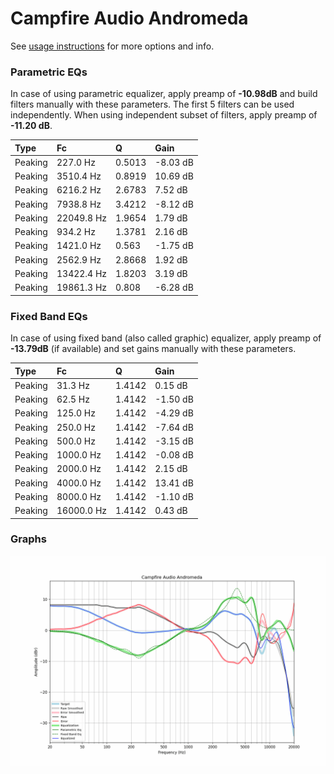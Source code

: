# Campfire Audio Andromeda
See [usage instructions](https://github.com/jaakkopasanen/AutoEq#usage) for more options and info.

### Parametric EQs
In case of using parametric equalizer, apply preamp of **-10.98dB** and build filters manually
with these parameters. The first 5 filters can be used independently.
When using independent subset of filters, apply preamp of **-11.20 dB**.

| Type    | Fc         |      Q | Gain     |
|:--------|:-----------|:-------|:---------|
| Peaking | 227.0 Hz   | 0.5013 | -8.03 dB |
| Peaking | 3510.4 Hz  | 0.8919 | 10.69 dB |
| Peaking | 6216.2 Hz  | 2.6783 | 7.52 dB  |
| Peaking | 7938.8 Hz  | 3.4212 | -8.12 dB |
| Peaking | 22049.8 Hz | 1.9654 | 1.79 dB  |
| Peaking | 934.2 Hz   | 1.3781 | 2.16 dB  |
| Peaking | 1421.0 Hz  | 0.563  | -1.75 dB |
| Peaking | 2562.9 Hz  | 2.8668 | 1.92 dB  |
| Peaking | 13422.4 Hz | 1.8203 | 3.19 dB  |
| Peaking | 19861.3 Hz | 0.808  | -6.28 dB |

### Fixed Band EQs
In case of using fixed band (also called graphic) equalizer, apply preamp of **-13.79dB**
(if available) and set gains manually with these parameters.

| Type    | Fc         |      Q | Gain     |
|:--------|:-----------|:-------|:---------|
| Peaking | 31.3 Hz    | 1.4142 | 0.15 dB  |
| Peaking | 62.5 Hz    | 1.4142 | -1.50 dB |
| Peaking | 125.0 Hz   | 1.4142 | -4.29 dB |
| Peaking | 250.0 Hz   | 1.4142 | -7.64 dB |
| Peaking | 500.0 Hz   | 1.4142 | -3.15 dB |
| Peaking | 1000.0 Hz  | 1.4142 | -0.08 dB |
| Peaking | 2000.0 Hz  | 1.4142 | 2.15 dB  |
| Peaking | 4000.0 Hz  | 1.4142 | 13.41 dB |
| Peaking | 8000.0 Hz  | 1.4142 | -1.10 dB |
| Peaking | 16000.0 Hz | 1.4142 | 0.43 dB  |

### Graphs
![](./Campfire%20Audio%20Andromeda.png)